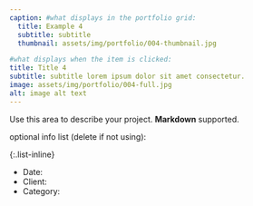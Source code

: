 ```yaml
---
caption: #what displays in the portfolio grid:
  title: Example 4
  subtitle: subtitle
  thumbnail: assets/img/portfolio/004-thumbnail.jpg

#what displays when the item is clicked:
title: Title 4
subtitle: subtitle lorem ipsum dolor sit amet consectetur.
image: assets/img/portfolio/004-full.jpg
alt: image alt text
---
```


Use this area to describe your project. **Markdown** supported.

optional info list (delete if not using):

{:.list-inline}

- Date:
- Client:
- Category:
